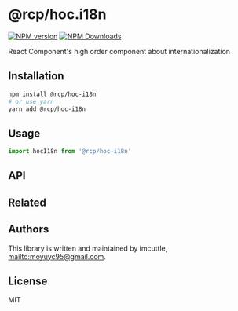 # @rcp/hoc.i18n

[![NPM version](https://img.shields.io/npm/v/@rcp/hoc-i18n.svg?style=flat-square)](https://www.npmjs.com/package/@rcp/hoc-i18n)
[![NPM Downloads](https://img.shields.io/npm/dm/@rcp/hoc-i18n.svg?style=flat-square&maxAge=43200)](https://www.npmjs.com/package/@rcp/hoc-i18n)

React Component's high order component about internationalization

## Installation

```bash
npm install @rcp/hoc-i18n
# or use yarn
yarn add @rcp/hoc-i18n
```

## Usage

```javascript
import hocI18n from '@rcp/hoc-i18n'
```

## API

<!-- Generated by documentation.js. Update this documentation by updating the source code. -->

## Related

## Authors

This library is written and maintained by imcuttle, <mailto:moyuyc95@gmail.com>.

## License

MIT
